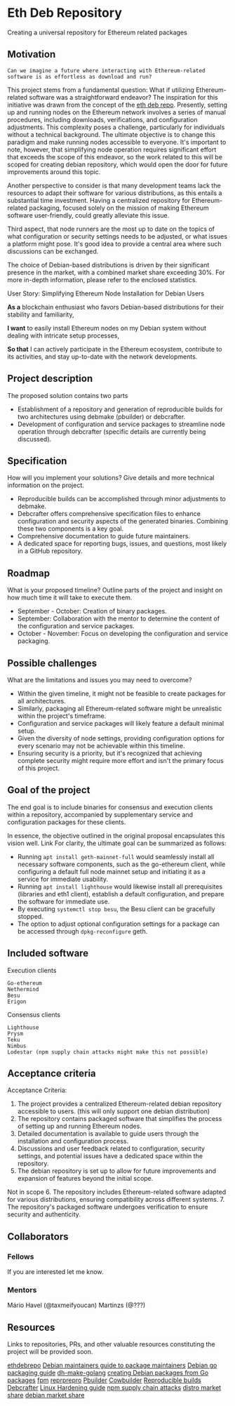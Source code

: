 # Eth Deb Repository

Creating a universal repository for Ethereum related packages

## Motivation

    Can we imagine a future where interacting with Ethereum-related software is as effortless as download and run?

This project stems from a fundamental question: What if utilizing Ethereum-related software was a straightforward endeavor? The inspiration for this initiative was drawn from the concept of the [eth deb repo](https://notes.ethereum.org/@MarioHavel/ethdebrepo). Presently, setting up and running nodes on the Ethereum network involves a series of manual procedures, including downloads, verifications, and configuration adjustments. This complexity poses a challenge, particularly for individuals without a technical background. The ultimate objective is to change this paradigm and make running nodes accessible to everyone. It's important to note, however, that simplifying node operation requires significant effort that exceeds the scope of this endeavor, so the work related to this will be scoped for creating debian repository, which would open the door for future improvements around this topic.

Another perspective to consider is that many development teams lack the resources to adapt their software for various distributions, as this entails a substantial time investment. Having a centralized repository for Ethereum-related packaging, focused solely on the mission of making Ethereum software user-friendly, could greatly alleviate this issue.

Third aspect, that node runners are the most up to date on the topics of what configuration or security settings needs to be adjusted, or what issues a platform might pose. It's good idea to provide a central area where such discussions can be exchanged.

The choice of Debian-based distributions is driven by their significant presence in the market, with a combined market share exceeding 30%. For more in-depth information, please refer to the enclosed statistics.

User Story: Simplifying Ethereum Node Installation for Debian Users

**As a** blockchain enthusiast who favors Debian-based distributions for their stability and familiarity,

**I want** to easily install Ethereum nodes on my Debian system without dealing with intricate setup processes,

**So that** I can actively participate in the Ethereum ecosystem, contribute to its activities, and stay up-to-date with the network developments.

## Project description

The proposed solution contains two parts

- Establishment of a repository and generation of reproducible builds for two architectures using debmake (pbuilder) or debcrafter.
- Development of configuration and service packages to streamline node operation through debcrafter (specific details are currently being discussed).

## Specification

How will you implement your solutions? Give details and more technical information on the project.

- Reproducible builds can be accomplished through minor adjustments to debmake.
- Debcrafter offers comprehensive specification files to enhance configuration and security aspects of the generated binaries. Combining these two components is a key goal.
- Comprehensive documentation to guide future maintainers.
- A dedicated space for reporting bugs, issues, and questions, most likely in a GitHub repository.

## Roadmap

What is your proposed timeline? Outline parts of the project and insight on how much time it will take to execute them.

- September - October: Creation of binary packages.
- September: Collaboration with the mentor to determine the content of the configuration and service packages.
- October - November: Focus on developing the configuration and service packaging.

## Possible challenges

What are the limitations and issues you may need to overcome?

- Within the given timeline, it might not be feasible to create packages for all architectures.
- Similarly, packaging all Ethereum-related software might be unrealistic within the project's timeframe.
- Configuration and service packages will likely feature a default minimal setup.
- Given the diversity of node settings, providing configuration options for every scenario may not be achievable within this timeline.
- Ensuring security is a priority, but it's recognized that achieving complete security might require more effort and isn't the primary focus of this project.

## Goal of the project

The end goal is to include binaries for consensus and execution clients within a repository, accompanied by supplementary service and configuration packages for these clients.

In essence, the objective outlined in the original proposal encapsulates this vision well. Link
For clarity, the ultimate goal can be summarized as follows:

- Running `apt install geth-mainnet-full` would seamlessly install all necessary software components, such as the go-ethereum client, while configuring a default full node mainnet setup and initiating it as a service for immediate usability.
- Running `apt install lighthouse` would likewise install all prerequisites (libraries and eth1 client), establish a default configuration, and prepare the software for immediate use.
- By executing `systemctl stop besu`, the Besu client can be gracefully stopped.
- The option to adjust optional configuration settings for a package can be accessed through `dpkg-reconfigure` geth.

## Included software

Execution clients

    Go-ethereum
    Nethermind
    Besu
    Erigon

Consensus clients

    Lighthouse
    Prysm
    Teku
    Nimbus
    Lodestar (npm supply chain attacks might make this not possible)

## Acceptance criteria

Acceptance Criteria:

1. The project provides a centralized Ethereum-related debian repository accessible to users. (this will only support one debian distribution)
2. The repository contains packaged software that simplifies the process of setting up and running Ethereum nodes.
3. Detailed documentation is available to guide users through the installation and configuration process.
4. Discussions and user feedback related to configuration, security settings, and potential issues have a dedicated space within the repository.
5. The debian repository is set up to allow for future improvements and expansion of features beyond the initial scope.

Not in scope 6. The repository includes Ethereum-related software adapted for various distributions, ensuring compatibility across different systems. 7. The repository's packaged software undergoes verification to ensure security and authenticity.

## Collaborators

### Fellows

If you are interested let me know.

### Mentors

Mário Havel (@taxmeifyoucan) Martinzs (@???)

## Resources

Links to repositories, PRs, and other valuable resources constituting the project will be provided soon.

[ethdebrepo](https://notes.ethereum.org/@MarioHavel/ethdebrepo)
[Debian maintainers guide to package maintainers](kixunil)
[Debian go packaging guide](https://go-team.pages.debian.net/packaging.html)
[dh-make-golang](https://github.com/Debian/dh-make-golang)
[creating Debian packages from Go packages](https://people.debian.org/~stapelberg/2015/07/27/dh-make-golang.html)
[fpm](https://fpm.readthedocs.io/en/latest/packages/deb.html)
[reprprepro](https://wikitech.wikimedia.org/wiki/Reprepro)
[Pbuilder](https://wiki.ubuntu.com/PbuilderHowto)
[Cowbuilder](https://wiki.debian.org/cowbuilder)
[Reproducible builds](https://reproducible-builds.org/docs/)
[Debcrafter](https://github.com/Kixunil/debcrafter)
[Linux Hardening guide](https://madaidans-insecurities.github.io/guides/linux-hardening.html)
[npm supply chain attacks](https://hackaday.com/2021/10/22/supply-chain-attack-npm-library-used-by-facebook-and-others-was-compromised/)
[distro market share](https://survey.stackoverflow.co/2023/?ref=itsfoss.com#technology)
[debian market share](https://www.datanyze.com/market-share/operating-systems--443/debian-market-share)
